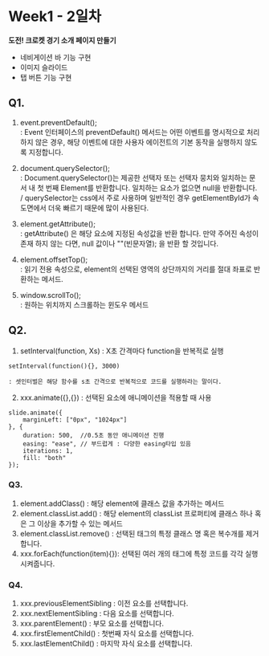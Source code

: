 # Week1 - 2일차

**도전! 크로켓 경기 소개 페이지 만들기**
- 네비게이션 바 기능 구현
- 이미지 슬라이드
- 탭 버튼 기능 구현


## Q1.

1. event.preventDefault(); <br>: Event 인터페이스의 preventDefault() 메서드는 어떤 이벤트를 명시적으로 처리하지 않은 경우, 해당 이벤트에 대한 사용자 에이전트의 기본 동작을 실행하지 않도록 지정합니다.

2. document.querySelector(); <br>: Document.querySelector()는 제공한 선택자 또는 선택자 뭉치와 일치하는 문서 내 첫 번째 Element를 반환합니다. 일치하는 요소가 없으면 null을 반환합니다. / querySelector는 css에서 주로 사용하며 일반적인 경우 getElementById가 속도면에서 더욱 빠르기 때문에 많이 사용된다.

3. element.getAttribute(); <br>: getAttribute() 은 해당 요소에 지정된 속성값을 반환 합니다. 만약 주어진 속성이 존재 하지 않는 다면, null 값이나 ""(빈문자열); 을 반환 할 것입니다.

4. element.offsetTop(); <br>: 읽기 전용 속성으로, element의 선택된 영역의 상단까지의 거리를 절대 좌표로 반환하는 메서드.

5. window.scrollTo(); <br>: 원하는 위치까지 스크롤하는 윈도우 메서드

## Q2.

1. setInterval(function, Xs) : X초 간격마다 function을 반복적로 실행
```
setInterval(function(){}, 3000)

: 셋인터벌은 해당 함수를 s초 간격으로 반복적으로 코드를 실행하라는 말이다.

```

2. xxx.animate({},{}) : 선택된 요소에 애니메이션을 적용할 때 사용 <br>
```   ex) 
slide.animate({
    marginLeft: ["0px", "1024px"]
}, {
    duration: 500,  //0.5초 동안 애니메이션 진행
    easing: "ease", // 부드럽게 : 다양한 easing타입 있음
    iterations: 1, 
    fill: "both"
});
```

### Q3. 

1. element.addClass() : 해당 element에 클래스 값을 추가하는 메서드
2. element.classList.add() : 해당 element의 classList 프로퍼티에 클래스 하나 혹은 그 이상을 추가할 수 있는 메서드
3. element.classList.remove() : 선택된 태그의 특정 클래스 명 혹은 복수개를 제거합니다.
4. xxx.forEach(function(item){}): 선택된 여러 개의 태그에 특정 코드를 각각 실행시켜줍니다.

### Q4.

1. xxx.previousElementSibling : 이전 요소를 선택합니다.
2. xxx.nextElementSibling : 다음 요소를 선택합니다.
3. xxx.parentElement() : 부모 요소를 선택합니다.
4. xxx.firstElementChild() : 첫번째 자식 요소를 선택합니다.
5. xxx.lastElementChild() : 마지막 자식 요소를 선택합니다.